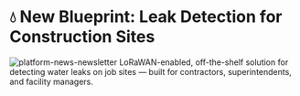 # 💧 New Blueprint: Leak Detection for Construction Sites
![platform-news-newsletter](https://github.com/user-attachments/assets/cf32e0cf-a34a-4e73-9b1b-d00da6dbc7d7)
LoRaWAN-enabled, off-the-shelf solution for detecting water leaks on job sites — built for contractors, superintendents, and facility managers.
